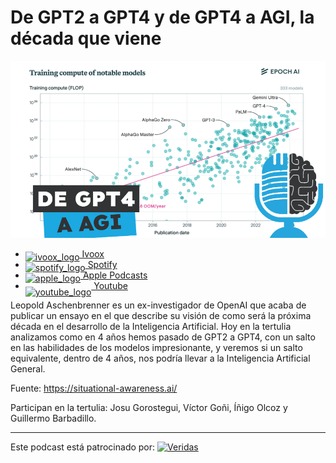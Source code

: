 # De GPT2 a GPT4 y de GPT4 a AGI, la década que viene

![](res/2024-06-28-13-42-44.png)

- [<img src="https://i0.wp.com/parqueeste.org/wp-content/uploads/2020/07/ivoox-icon.png?fit=256%2C256&ssl=1" alt="ivoox_logo" width="32" style="position: relative; top: 5px;"> Ivoox](https://go.ivoox.com/rf/130968173)
- [<img src="https://cdn.iconscout.com/icon/free/png-256/spotify-36-721973.png" alt="spotify_logo" width="32" style="position: relative; top: 5px;"> Spotify]()
- [<img src="https://cdn.iconscout.com/icon/free/png-256/apple-853-675472.png" alt="apple_logo" width="32" style="position: relative; top: 5px;"> Apple Podcasts]()
- [<img src="https://cdn.icon-icons.com/icons2/195/PNG/256/YouTube_23392.png" alt="youtube_logo" width="32" style="position: relative; top: 10px;"> Youtube](https://youtu.be/MpKoSaLEb00)

Leopold Aschenbrenner es un ex-investigador de OpenAI que acaba de publicar un ensayo
en el que describe su visión de como será la próxima década en el desarrollo de la Inteligencia Artificial.
Hoy en la tertulia analizamos como en 4 años hemos pasado de GPT2 a GPT4, con un salto en las habilidades de los modelos impresionante, y veremos si un salto equivalente, dentro de 4 años, nos podría llevar a la Inteligencia Artificial General.

Fuente: https://situational-awareness.ai/

Participan en la tertulia: Josu Gorostegui, Víctor Goñi, Íñigo Olcoz y Guillermo Barbadillo.


---

Este podcast está patrocinado por:  [<img src="https://veridas.com/wp-content/uploads/2021/08/VERIDAS-logo-azul-coral-rgb-592x131-1.png.webp" alt="Veridas" width="64" style="position: relative; top: 0px;">](https://veridas.com/)
